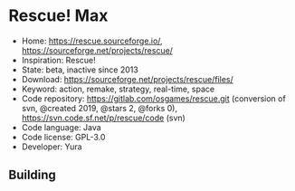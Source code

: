 # Rescue! Max

- Home: https://rescue.sourceforge.io/, https://sourceforge.net/projects/rescue/
- Inspiration: Rescue!
- State: beta, inactive since 2013
- Download: https://sourceforge.net/projects/rescue/files/
- Keyword: action, remake, strategy, real-time, space
- Code repository: https://gitlab.com/osgames/rescue.git (conversion of svn, @created 2019, @stars 2, @forks 0), https://svn.code.sf.net/p/rescue/code (svn)
- Code language: Java
- Code license: GPL-3.0
- Developer: Yura

## Building
